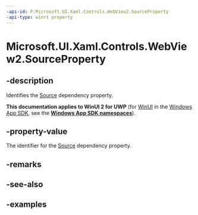 ```yaml
---
-api-id: P:Microsoft.UI.Xaml.Controls.WebView2.SourceProperty
-api-type: winrt property
---
```


# Microsoft.UI.Xaml.Controls.WebView2.SourceProperty

<!--
public static Microsoft.UI.Xaml.DependencyProperty SourceProperty { get; }
-->


## -description

Identifies the [Source](webview2_source.md) dependency property.

**This documentation applies to WinUI 2 for UWP** (for [WinUI](/windows/apps/winui/winui3/) in the [Windows App SDK](/windows/apps/windows-app-sdk/), see the **[Windows App SDK namespaces](/windows/windows-app-sdk/api/winrt/)**).

## -property-value

The identifier for the [Source](webview2_source.md) dependency property.

## -remarks

## -see-also

## -examples


